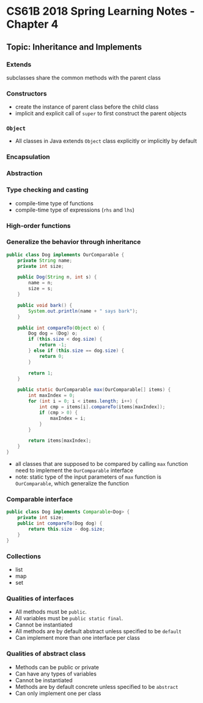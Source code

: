 # CS61B 2018 Spring Learning Notes - Chapter 4

## Topic: Inheritance and Implements

### Extends
subclasses share the common methods with the parent class
### Constructors
- create the instance of parent class before the child class
- implicit and explicit call of `super` to first construct the parent objects
### `Object`
- All classes in Java extends `Object` class explicitly or implicitly by default
### Encapsulation
### Abstraction
### Type checking and casting
- compile-time type of functions
- compile-time type of expressions (`rhs` and `lhs`)
### High-order functions
### Generalize the behavior through inheritance
```java
public class Dog implements OurComparable {
    private String name;
    private int size;

    public Dog(String n, int s) {
        name = n;
        size = s;
    }

    public void bark() {
        System.out.println(name + " says bark");
    }

    public int compareTo(Object o) {
        Dog dog = (Dog) o;
        if (this.size < dog.size) {
            return -1;
        } else if (this.size == dog.size) {
            return 0;
        }

        return 1;
    }

    public static OurComparable max(OurComparable[] items) {
        int maxIndex = 0;
        for (int i = 0; i < items.length; i++) {
            int cmp = items[i].compareTo(items[maxIndex]);
            if (cmp > 0) {
                maxIndex = i;
            }
        }

        return items[maxIndex];
    }
}
```
- all classes that are supposed to be compared by calling `max` function need to implement the `OurComparable` interface
- note: static type of the input parameters of `max` function is `OurComparable`, which generalize the function

### Comparable interface
```java
public class Dog implements Comparable<Dog> {
    private int size;
    public int compareTo(Dog dog) {
        return this.size - dog.size;
    }
}
```
### Collections
- list
- map
- set
### Qualities of interfaces
- All methods must be `public`.
- All variables must be `public static final`.
- Cannot be instantiated
- All methods are by default abstract unless specified to be `default`
- Can implement more than one interface per class
### Qualities of abstract class
- Methods can be public or private
- Can have any types of variables
- Cannot be instantiated
- Methods are by default concrete unless specified to be `abstract`
- Can only implement one per class